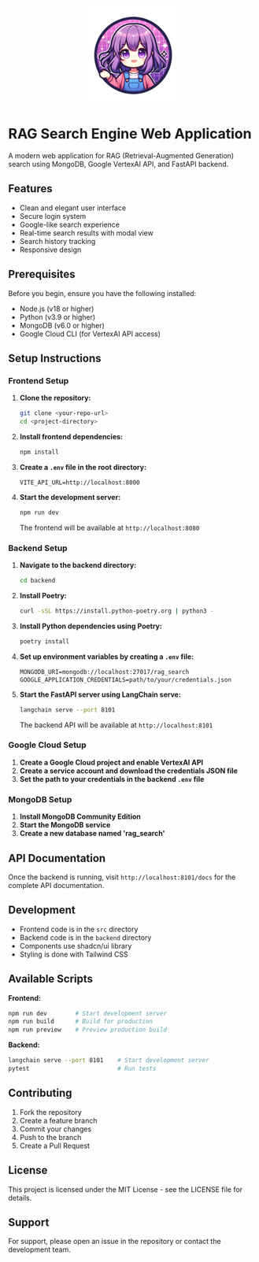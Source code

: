 <p align="center">
  <img src="./src/components/cute_logo.png" alt="Cute Logo" width="200" height="200">
</p>

# RAG Search Engine Web Application

A modern web application for RAG (Retrieval-Augmented Generation) search using MongoDB, Google VertexAI API, and FastAPI backend.

## Features

- Clean and elegant user interface
- Secure login system
- Google-like search experience
- Real-time search results with modal view
- Search history tracking
- Responsive design

## Prerequisites

Before you begin, ensure you have the following installed:
- Node.js (v18 or higher)
- Python (v3.9 or higher)
- MongoDB (v6.0 or higher)
- Google Cloud CLI (for VertexAI API access)

## Setup Instructions

### Frontend Setup

1. **Clone the repository:**
   ```bash
   git clone <your-repo-url>
   cd <project-directory>
   ```

2. **Install frontend dependencies:**
   ```bash
   npm install
   ```

3. **Create a `.env` file in the root directory:**
   ```env
   VITE_API_URL=http://localhost:8000
   ```

4. **Start the development server:**
   ```bash
   npm run dev
   ```

   The frontend will be available at `http://localhost:8080`

### Backend Setup

1. **Navigate to the backend directory:**
   ```bash
   cd backend
   ```

2. **Install Poetry:**
   ```bash
   curl -sSL https://install.python-poetry.org | python3 -
   ```

3. **Install Python dependencies using Poetry:**
   ```bash
   poetry install
   ```

4. **Set up environment variables by creating a `.env` file:**
   ```env
   MONGODB_URI=mongodb://localhost:27017/rag_search
   GOOGLE_APPLICATION_CREDENTIALS=path/to/your/credentials.json
   ```

5. **Start the FastAPI server using LangChain serve:**
   ```bash
   langchain serve --port 8101
   ```

   The backend API will be available at `http://localhost:8101`

### Google Cloud Setup

1. **Create a Google Cloud project and enable VertexAI API**
2. **Create a service account and download the credentials JSON file**
3. **Set the path to your credentials in the backend `.env` file**

### MongoDB Setup

1. **Install MongoDB Community Edition**
2. **Start the MongoDB service**
3. **Create a new database named 'rag_search'**

## API Documentation

Once the backend is running, visit `http://localhost:8101/docs` for the complete API documentation.

## Development

- Frontend code is in the `src` directory
- Backend code is in the `backend` directory
- Components use shadcn/ui library
- Styling is done with Tailwind CSS

## Available Scripts

**Frontend:**
```bash
npm run dev        # Start development server
npm run build      # Build for production
npm run preview    # Preview production build
```

**Backend:**
```bash
langchain serve --port 8101    # Start development server
pytest                         # Run tests
```

## Contributing

1. Fork the repository
2. Create a feature branch
3. Commit your changes
4. Push to the branch
5. Create a Pull Request

## License

This project is licensed under the MIT License - see the LICENSE file for details.

## Support

For support, please open an issue in the repository or contact the development team.
